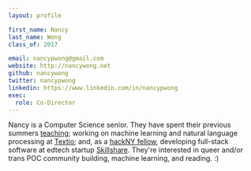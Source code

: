 ```yaml
---
layout: profile

first_name: Nancy
last_name: Wong
class_of: 2017

email: nancypwong@gmail.com
website: http://nancywong.net
github: nancywong
twitter: nancypwong
linkedin: https://www.linkedin.com/in/nancypwong
exec:
  role: Co-Director
---
```


Nancy is a Computer Science senior. They have spent their previous summers [teaching](www.hackthehood.org); working on machine learning and natural language processing at [Textio](https://textio.com); and, as a [hackNY fellow](http://hackny.org/), developing full-stack software at edtech startup [Skillshare](https://www.skillshare.com/). They're interested in queer and/or trans POC community building, machine learning, and reading. :)

